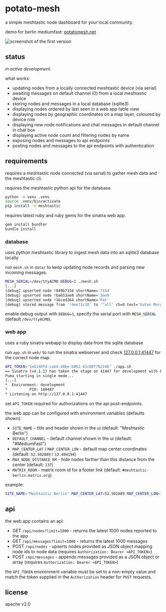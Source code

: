 # potato-mesh

a simple meshtastic node dashboard for your local community.

demo for berlin mediumfast: [potatomesh.net](https://potatomesh.net)

![screenshot of the first version](./scrot-0.1.png)

## status

_in active development._

what works:

* updating nodes from a locally connected meshtastic device (via serial)
* awaiting messages on default channel (0) from a local meshtastic device
* storing nodes and messages in a local database (sqlite3)
* displaying nodes ordered by last seen in a web app table view
* displaying nodes by geographic coordinates on a map layer, coloured by device role
* displaying new node notifications and chat messages in default channel in chat box
* displaying active node count and filtering nodes by name
* exposing nodes and messages to api endpoints
* posting nodes and messages to the api endpoints with authentication
 
## requirements

requires a meshtastic node connected (via serial) to gather mesh data and the meshtastic cli.

requires the meshtastic python api for the database.

```bash
python -m venv .venv
source .venv/bin/activate
pip install -U meshtastic
```

requires latest ruby and ruby gems for the sinatra web app.

```bash
gem install bundler
bundle install
```

### database

uses python meshtastic library to ingest mesh data into an sqlite3 database locally

run `mesh.sh` in `data/` to keep updating node records and parsing new incoming messages.

```bash
MESH_SERIAL=/dev/ttyACM0 DEBUG=1 ./mesh.sh
[...]
[debug] upserted node !849b7154 shortName='7154'
[debug] upserted node !ba653ae8 shortName='3ae8'
[debug] upserted node !16ced364 shortName='Pat'
[debug] stored message from '!9ee71c38' to '^all' ch=0 text='Guten Morgen!'
```

enable debug output with `DEBUG=1`, specify the serial port with `MESH_SERIAL` (default `/dev/ttyACM0`).

### web app

uses a ruby sinatra webapp to display data from the sqlite database

run `app.sh` in `web/` to run the sinatra webserver and check
[127.0.0.1:41447](http://127.0.0.1:41447/) for the correct node map.

```bash
API_TOKEN="1eb140fd-cab4-40be-b862-41c607762246" ./app.sh
== Sinatra (v4.1.1) has taken the stage on 41447 for development with backup from Puma
Puma starting in single mode...
[...]
*  Environment: development
*          PID: 188487
* Listening on http://127.0.0.1:41447
```

set `API_TOKEN` required for authorizations on the api post-endpoints.

the web app can be configured with environment variables (defaults shown):

* `SITE_NAME` - title and header shown in the ui (default: "Meshtastic Berlin")
* `DEFAULT_CHANNEL` - default channel shown in the ui (default: "#MediumFast")
* `MAP_CENTER_LAT` / `MAP_CENTER_LON` - default map center coordinates (default: `52.502889` / `13.404194`)
* `MAX_NODE_DISTANCE_KM` - hide nodes farther than this distance from the center (default: `137`)
* `MATRIX_ROOM` - matrix room id for a footer link (default: `#meshtastic-berlin:matrix.org`)

example:

```bash
SITE_NAME="Meshtastic Berlin" MAP_CENTER_LAT=52.502889 MAP_CENTER_LON=13.404194 MAX_NODE_DISTANCE_KM=137 MATRIX_ROOM="#meshtastic-berlin:matrix.org" ./app.sh
```

## api

the web app contains an api:

* GET `/api/nodes?limit=1000` - returns the latest 1000 nodes reported to the app
* GET `/api/messages?limit=1000` - returns the latest 1000 messages
* POST `/api/nodes` - upserts nodes provided as JSON object mapping node ids to node data (requires `Authorization: Bearer <API_TOKEN>`)
* POST `/api/messages` - appends messages provided as a JSON object or array (requires `Authorization: Bearer <API_TOKEN>`)

the `API_TOKEN` environment variable must be set to a non-empty value and match the token supplied in the `Authorization` header for `POST` requests.

## license

apache v2.0

